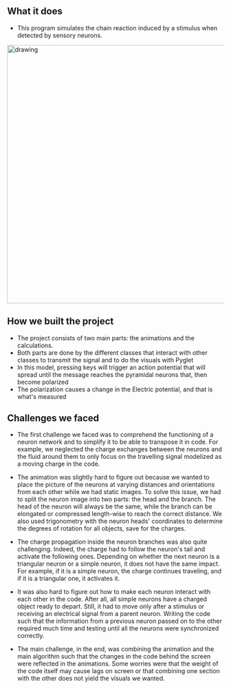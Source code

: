 ## What it does

- This program simulates the chain reaction induced by a stimulus when detected by sensory neurons.

<img src="demo.gif" alt="drawing" width="600"/>

## How we built the project

- The project consists of two main parts: the animations and the calculations.  
- Both parts are done by the different classes that interact with other classes to transmit the signal and to do the visuals with Pyglet
- In this model, pressing keys will trigger an action potential that will spread until the message reaches the pyramidal neurons that, then become polarized
- The polarization causes a change in the Electric potential, and that is what's measured

## Challenges we faced

 - The first challenge we faced was to comprehend the functioning of a neuron network and to simplify it to be able to transpose it in code. For example, we neglected the charge exchanges between the neurons and the fluid around them to only focus on the travelling signal modelized as a moving charge in the code. 

- The animation was slightly hard to figure out because we wanted to place the picture of the neurons at varying distances and orientations from each other while we had static images. To solve this issue, we had to split the neuron image into two parts: the head and the branch. The head of the neuron will always be the same, while the branch can be elongated or compressed length-wise to reach the correct distance. We also used trigonometry with the neuron heads' coordinates to determine the degrees of rotation for all objects, save for the charges.

- The charge propagation inside the neuron branches was also quite challenging. Indeed, the charge had to follow the neuron's tail and activate the following ones. Depending on whether the next neuron is a triangular neuron or a simple neuron, it does not have the same impact. For example, if it is a simple neuron, the charge continues traveling, and if it is a triangular one, it activates it. 

- It was also hard to figure out how to make each neuron interact with each other in the code. After all, all simple neurons have a charged object ready to depart. Still, it had to move only after a stimulus or receiving an electrical signal from a parent neuron. Writing the code such that the information from a previous neuron passed on to the other required much time and testing until all the neurons were synchronized correctly.

- The main challenge, in the end, was combining the animation and the main algorithm such that the changes in the code behind the screen were reflected in the animations. Some worries were that the weight of the code itself may cause lags on screen or that combining one section with the other does not yield the visuals we wanted.
